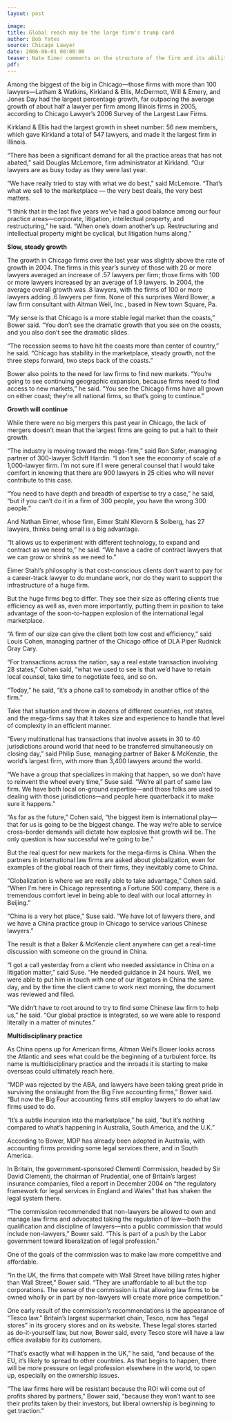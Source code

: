 ```yaml
---
layout: post

image:
title: Global reach may be the large firm's trump card
author: Bob Yates
source: Chicago Lawyer
date: 2006-06-01 00:00:00
teaser: Nate Eimer comments on the structure of the firm and its ability to take on matters and utilize the latest technology.
pdf:
---
```

Among the biggest of the big in Chicago—those firms with more than 100 lawyers—Latham & Watkins, Kirkland & Ellis, McDermott, Will & Emery, and Jones Day had the largest percentage growth, far outpacing the average growth of about half a lawyer per firm among Illinois firms in 2005, according to Chicago Lawyer’s 2006 Survey of the Largest Law Firms.

Kirkland & Ellis had the largest growth in sheet number: 56 new members, which gave Kirkland a total of 547 lawyers, and made it the largest firm in Illinois.

“There has been a significant demand for all the practice areas that has not abated,” said Douglas McLemore, firm administrator at Kirkland. “Our lawyers are as busy today as they were last year.

“We have really tried to stay with what we do best,” said McLemore. “That’s what we sell to the marketplace — the very best deals, the very best matters.

“I think that in the last five years we’ve had a good balance among our four practice areas—corporate, litigation, intellectual property, and restructuring,” he said. “When one’s down another’s up. Restructuring and intellectual property might be cyclical, but litigation hums along.”

**Slow, steady growth**

The growth in Chicago firms over the last year was slightly above the rate of growth in 2004. The firms in this year’s survey of those with 20 or more lawyers averaged an increase of .57 lawyers per firm; those firms with 100 or more lawyers increased by an average of 1.9 lawyers. In 2004, the average overall growth was .8 lawyers, with the firms of 100 or more lawyers adding .6 lawyers per firm. None of this surprises Ward Bower, a law firm consultant with Altman Weil, Inc., based in New town Square, Pa.

“My sense is that Chicago is a more stable legal market than the coasts,” Bower said. “You don’t see the dramatic growth that you see on the coasts, and you also don’t see the dramatic slides.

“The recession seems to have hit the coasts more than center of country,” he said. “Chicago has stability in the marketplace, steady growth, not the three steps forward, two steps back of the coasts.”

Bower also points to the need for law firms to find new markets. “You’re going to see continuing geographic expansion, because firms need to find access to new markets,” he said. “You see the Chicago firms have all grown on either coast; they’re all national firms, so that’s going to continue.”

**Growth will continue**

While there were no big mergers this past year in Chicago, the lack of mergers doesn’t mean that the largest firms are going to put a halt to their growth.

“The industry is moving toward the mega-firm,” said Ron Safer, managing partner of 300-lawyer Schiff Hardin. “I don’t see the economy of scale of a 1,000-lawyer firm. I’m not sure if I were general counsel that I would take comfort in knowing that there are 900 lawyers in 25 cities who will never contribute to this case.

“You need to have depth and breadth of expertise to try a case,” he said, “but if you can’t do it in a firm of 300 people, you have the wrong 300 people.”

And Nathan Eimer, whose firm, Eimer Stahl Klevorn & Solberg, has 27 lawyers, thinks being small is a big advantage.

“It allows us to experiment with different technology, to expand and contract as we need to,” he said. “We have a cadre of contract lawyers that we can grow or shrink as we need to.”

Eimer Stahl’s philosophy is that cost-conscious clients don’t want to pay for a career-track lawyer to do mundane work, nor do they want to support the infrastructure of a huge firm.

But the huge firms beg to differ. They see their size as offering clients true efficiency as well as, even more importantly, putting them in position to take advantage of the soon-to-happen explosion of the international legal marketplace.

“A firm of our size can give the client both low cost and efficiency,” said Louis Cohen, managing partner of the Chicago office of DLA Piper Rudnick Gray Cary.

“For transactions across the nation, say a real estate transaction involving 28 states,” Cohen said, “what we used to see is that we’d have to retain local counsel, take time to negotiate fees, and so on.

“Today,” he said, “it’s a phone call to somebody in another office of the firm.”

Take that situation and throw in dozens of different countries, not states, and the mega-firms say that it takes size and experience to handle that level of complexity in an efficient manner.

“Every multinational has transactions that involve assets in 30 to 40 jurisdictions around world that need to be transferred simultaneously on closing day,” said Philip Suse, managing partner of Baker & McKenzie, the world’s largest firm, with more than 3,400 lawyers around the world.

“We have a group that specializes in making that happen, so we don’t have to reinvent the wheel every time,” Suse said. “We’re all part of same law firm. We have both local on-ground expertise—and those folks are used to dealing with those jurisdictions—and people here quarterback it to make sure it happens.”

“As far as the future,” Cohen said, “the biggest item is international play—that for us is going to be the biggest change. The way we’re able to service cross-border demands will dictate how explosive that growth will be. The only question is how successful we’re going to be.”

But the real quest for new markets for the mega-firms is China. When the partners in international law firms are asked about globalization, even for examples of the global reach of their firms, they inevitably come to China.

“Globalization is where we are really able to take advantage,” Cohen said. “When I’m here in Chicago representing a Fortune 500 company, there is a tremendous comfort level in being able to deal with our local attorney in Beijing.”

“China is a very hot place,” Suse said. “We have lot of lawyers there, and we have a China practice group in Chicago to service various Chinese lawyers.”

The result is that a Baker & McKenzie client anywhere can get a real-time discussion with someone on the ground in China.

“I got a call yesterday from a client who needed assistance in China on a litigation matter,” said Suse. “He needed guidance in 24 hours. Well, we were able to put him in touch with one of our litigators in China the same day, and by the time the client came to work next morning, the document was reviewed and filed.

“We didn’t have to root around to try to find some Chinese law firm to help us,” he said. “Our global practice is integrated, so we were able to respond literally in a matter of minutes.”

**Multidisciplinary practice**

As China opens up for American firms, Altman Weil’s Bower looks across the Atlantic and sees what could be the beginning of a turbulent force. Its name is multidisciplinary practice and the inroads it is starting to make overseas could ultimately reach here.

“MDP was rejected by the ABA, and lawyers have been taking great pride in surviving the onslaught from the Big Five accounting firms,” Bower said. “But now the Big Four accounting firms still employ lawyers to do what law firms used to do.

“It’s a subtle incursion into the marketplace,” he said, “but it’s nothing compared to what’s happening in Australia, South America, and the U.K.”

According to Bower, MDP has already been adopted in Australia, with accounting firms providing some legal services there, and in South America.

In Britain, the government-sponsored Clementi Commission, headed by Sir David Clementi, the chairman of Prudential, one of Britain’s largest insurance companies, filed a report in December 2004 on “the regulatory framework for legal services in England and Wales” that has shaken the legal system there.

“The commission recommended that non-lawyers be allowed to own and manage law firms and advocated taking the regulation of law—both the qualification and discipline of lawyers—into a public commission that would include non-lawyers,” Bower said. “This is part of a push by the Labor government toward liberalization of legal profession.”

One of the goals of the commission was to make law more competitive and affordable.

“In the UK, the firms that compete with Wall Street have billing rates higher than Wall Street,” Bower said. “They are unaffordable to all but the top corporations. The sense of the commission is that allowing law firms to be owned wholly or in part by non-lawyers will create more price competition.”

One early result of the commission’s recommendations is the appearance of “Tesco law.” Britain’s largest supermarket chain, Tesco, now has “legal stores” in its grocery stores and on its website. These legal stores started as do-it-yourself law, but now, Bower said, every Tesco store will have a law office available for its customers.

“That’s exactly what will happen in the UK,” he said, “and because of the EU, it’s likely to spread to other countries. As that begins to happen, there will be more pressure on legal profession elsewhere in the world, to open up, especially on the ownership issues.

“The law firms here will be resistant because the ROI will come out of profits shared by partners,” Bower said, “because they won’t want to see their profits taken by their investors, but liberal ownership is beginning to get traction.”
